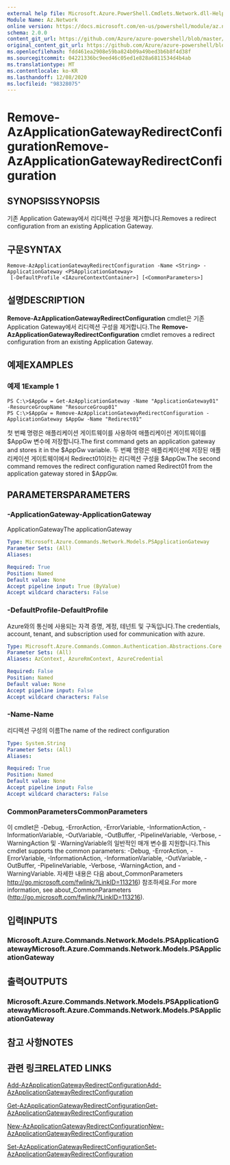```yaml
---
external help file: Microsoft.Azure.PowerShell.Cmdlets.Network.dll-Help.xml
Module Name: Az.Network
online version: https://docs.microsoft.com/en-us/powershell/module/az.network/remove-azapplicationgatewayredirectconfiguration
schema: 2.0.0
content_git_url: https://github.com/Azure/azure-powershell/blob/master/src/Network/Network/help/Remove-AzApplicationGatewayRedirectConfiguration.md
original_content_git_url: https://github.com/Azure/azure-powershell/blob/master/src/Network/Network/help/Remove-AzApplicationGatewayRedirectConfiguration.md
ms.openlocfilehash: fdd461ea2908e59ba824b09a49bed3b6b8f4d38f
ms.sourcegitcommit: 04221336bc9eed46c05ed1e828a6811534d4b4ab
ms.translationtype: MT
ms.contentlocale: ko-KR
ms.lasthandoff: 12/08/2020
ms.locfileid: "98328075"
---
```

# <span data-ttu-id="8db8d-101">Remove-AzApplicationGatewayRedirectConfiguration</span><span class="sxs-lookup"><span data-stu-id="8db8d-101">Remove-AzApplicationGatewayRedirectConfiguration</span></span>

## <span data-ttu-id="8db8d-102">SYNOPSIS</span><span class="sxs-lookup"><span data-stu-id="8db8d-102">SYNOPSIS</span></span>
<span data-ttu-id="8db8d-103">기존 Application Gateway에서 리디렉션 구성을 제거합니다.</span><span class="sxs-lookup"><span data-stu-id="8db8d-103">Removes a redirect configuration from an existing Application Gateway.</span></span>

## <span data-ttu-id="8db8d-104">구문</span><span class="sxs-lookup"><span data-stu-id="8db8d-104">SYNTAX</span></span>

```
Remove-AzApplicationGatewayRedirectConfiguration -Name <String> -ApplicationGateway <PSApplicationGateway>
 [-DefaultProfile <IAzureContextContainer>] [<CommonParameters>]
```

## <span data-ttu-id="8db8d-105">설명</span><span class="sxs-lookup"><span data-stu-id="8db8d-105">DESCRIPTION</span></span>
<span data-ttu-id="8db8d-106">**Remove-AzApplicationGatewayRedirectConfiguration** cmdlet은 기존 Application Gateway에서 리디렉션 구성을 제거합니다.</span><span class="sxs-lookup"><span data-stu-id="8db8d-106">The **Remove-AzApplicationGatewayRedirectConfiguration** cmdlet removes a redirect configuration from an existing Application Gateway.</span></span>

## <span data-ttu-id="8db8d-107">예제</span><span class="sxs-lookup"><span data-stu-id="8db8d-107">EXAMPLES</span></span>

### <span data-ttu-id="8db8d-108">예제 1</span><span class="sxs-lookup"><span data-stu-id="8db8d-108">Example 1</span></span>
```
PS C:\>$AppGw = Get-AzApplicationGateway -Name "ApplicationGateway01" -ResourceGroupName "ResourceGroup01"
PS C:\>$AppGw = Remove-AzApplicationGatewayRedirectConfiguration -ApplicationGateway $AppGw -Name "Redirect01"
```

<span data-ttu-id="8db8d-109">첫 번째 명령은 애플리케이션 게이트웨이를 사용하여 애플리케이션 게이트웨이를 $AppGw 변수에 저장합니다.</span><span class="sxs-lookup"><span data-stu-id="8db8d-109">The first command gets an application gateway and stores it in the $AppGw variable.</span></span>
<span data-ttu-id="8db8d-110">두 번째 명령은 애플리케이션에 저장된 애플리케이션 게이트웨이에서 Redirect01이라는 리디렉션 구성을 $AppGw.</span><span class="sxs-lookup"><span data-stu-id="8db8d-110">The second command removes the redirect configuration named Redirect01 from the application gateway stored in $AppGw.</span></span>

## <span data-ttu-id="8db8d-111">PARAMETERS</span><span class="sxs-lookup"><span data-stu-id="8db8d-111">PARAMETERS</span></span>

### <span data-ttu-id="8db8d-112">-ApplicationGateway</span><span class="sxs-lookup"><span data-stu-id="8db8d-112">-ApplicationGateway</span></span>
<span data-ttu-id="8db8d-113">ApplicationGateway</span><span class="sxs-lookup"><span data-stu-id="8db8d-113">The applicationGateway</span></span>

```yaml
Type: Microsoft.Azure.Commands.Network.Models.PSApplicationGateway
Parameter Sets: (All)
Aliases:

Required: True
Position: Named
Default value: None
Accept pipeline input: True (ByValue)
Accept wildcard characters: False
```

### <span data-ttu-id="8db8d-114">-DefaultProfile</span><span class="sxs-lookup"><span data-stu-id="8db8d-114">-DefaultProfile</span></span>
<span data-ttu-id="8db8d-115">Azure와의 통신에 사용되는 자격 증명, 계정, 테넌트 및 구독입니다.</span><span class="sxs-lookup"><span data-stu-id="8db8d-115">The credentials, account, tenant, and subscription used for communication with azure.</span></span>

```yaml
Type: Microsoft.Azure.Commands.Common.Authentication.Abstractions.Core.IAzureContextContainer
Parameter Sets: (All)
Aliases: AzContext, AzureRmContext, AzureCredential

Required: False
Position: Named
Default value: None
Accept pipeline input: False
Accept wildcard characters: False
```

### <span data-ttu-id="8db8d-116">-Name</span><span class="sxs-lookup"><span data-stu-id="8db8d-116">-Name</span></span>
<span data-ttu-id="8db8d-117">리디렉션 구성의 이름</span><span class="sxs-lookup"><span data-stu-id="8db8d-117">The name of the redirect configuration</span></span>

```yaml
Type: System.String
Parameter Sets: (All)
Aliases:

Required: True
Position: Named
Default value: None
Accept pipeline input: False
Accept wildcard characters: False
```

### <span data-ttu-id="8db8d-118">CommonParameters</span><span class="sxs-lookup"><span data-stu-id="8db8d-118">CommonParameters</span></span>
<span data-ttu-id="8db8d-119">이 cmdlet은 -Debug, -ErrorAction, -ErrorVariable, -InformationAction, -InformationVariable, -OutVariable, -OutBuffer, -PipelineVariable, -Verbose, -WarningAction 및 -WarningVariable의 일반적인 매개 변수를 지원합니다.</span><span class="sxs-lookup"><span data-stu-id="8db8d-119">This cmdlet supports the common parameters: -Debug, -ErrorAction, -ErrorVariable, -InformationAction, -InformationVariable, -OutVariable, -OutBuffer, -PipelineVariable, -Verbose, -WarningAction, and -WarningVariable.</span></span> <span data-ttu-id="8db8d-120">자세한 내용은 다음 about_CommonParameters http://go.microsoft.com/fwlink/?LinkID=113216) 참조하세요.</span><span class="sxs-lookup"><span data-stu-id="8db8d-120">For more information, see about_CommonParameters (http://go.microsoft.com/fwlink/?LinkID=113216).</span></span>

## <span data-ttu-id="8db8d-121">입력</span><span class="sxs-lookup"><span data-stu-id="8db8d-121">INPUTS</span></span>

### <span data-ttu-id="8db8d-122">Microsoft.Azure.Commands.Network.Models.PSApplicationGateway</span><span class="sxs-lookup"><span data-stu-id="8db8d-122">Microsoft.Azure.Commands.Network.Models.PSApplicationGateway</span></span>

## <span data-ttu-id="8db8d-123">출력</span><span class="sxs-lookup"><span data-stu-id="8db8d-123">OUTPUTS</span></span>

### <span data-ttu-id="8db8d-124">Microsoft.Azure.Commands.Network.Models.PSApplicationGateway</span><span class="sxs-lookup"><span data-stu-id="8db8d-124">Microsoft.Azure.Commands.Network.Models.PSApplicationGateway</span></span>

## <span data-ttu-id="8db8d-125">참고 사항</span><span class="sxs-lookup"><span data-stu-id="8db8d-125">NOTES</span></span>

## <span data-ttu-id="8db8d-126">관련 링크</span><span class="sxs-lookup"><span data-stu-id="8db8d-126">RELATED LINKS</span></span>

[<span data-ttu-id="8db8d-127">Add-AzApplicationGatewayRedirectConfiguration</span><span class="sxs-lookup"><span data-stu-id="8db8d-127">Add-AzApplicationGatewayRedirectConfiguration</span></span>](./Add-AzApplicationGatewayRedirectConfiguration.md)

[<span data-ttu-id="8db8d-128">Get-AzApplicationGatewayRedirectConfiguration</span><span class="sxs-lookup"><span data-stu-id="8db8d-128">Get-AzApplicationGatewayRedirectConfiguration</span></span>](./Get-AzApplicationGatewayRedirectConfiguration.md)

[<span data-ttu-id="8db8d-129">New-AzApplicationGatewayRedirectConfiguration</span><span class="sxs-lookup"><span data-stu-id="8db8d-129">New-AzApplicationGatewayRedirectConfiguration</span></span>](./New-AzApplicationGatewayRedirectConfiguration.md)

[<span data-ttu-id="8db8d-130">Set-AzApplicationGatewayRedirectConfiguration</span><span class="sxs-lookup"><span data-stu-id="8db8d-130">Set-AzApplicationGatewayRedirectConfiguration</span></span>](./Set-AzApplicationGatewayRedirectConfiguration.md)
